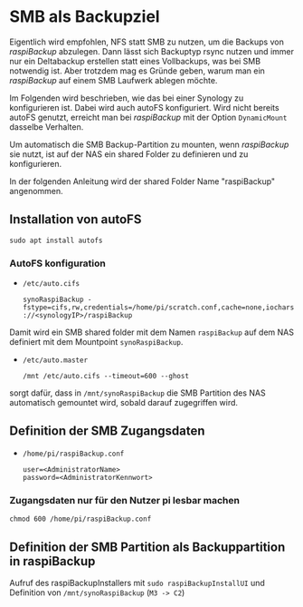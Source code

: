 # SMB als Backupziel

Eigentlich wird empfohlen, NFS statt SMB zu nutzen, um die Backups
von *raspiBackup* abzulegen.
Dann lässt sich Backuptyp rsync nutzen und immer nur ein Deltabackup
erstellen statt eines Vollbackups, was bei SMB notwendig ist.
Aber trotzdem mag es Gründe geben, warum man ein *raspiBackup* auf einem
SMB Laufwerk ablegen möchte.

Im Folgenden wird beschrieben, wie das bei einer Synology zu
konfigurieren ist. Dabei wird auch autoFS konfiguriert.
Wird nicht bereits autoFS genutzt, erreicht man bei *raspiBackup* mit der
Option `DynamicMount` dasselbe Verhalten.

Um automatisch die SMB Backup-Partition zu mounten, wenn *raspiBackup* sie
nutzt, ist auf der NAS ein shared Folder zu definieren und zu konfigurieren.

In der folgenden Anleitung wird der shared Folder Name "raspiBackup"
angenommen.

## Installation von autoFS

```
sudo apt install autofs
```

### AutoFS konfiguration

  - `/etc/auto.cifs`

    ```
    synoRaspiBackup -fstype=cifs,rw,credentials=/home/pi/scratch.conf,cache=none,iocharset=utf8,file_mode=0664,dir_mode=0775,vers=3.1.1,soft,iocharset=utf8 ://<synologyIP>/raspiBackup
    ```

Damit wird ein SMB shared folder mit dem Namen `raspiBackup`
auf dem NAS definiert mit dem Mountpoint `synoRaspiBackup`.

  - `/etc/auto.master`

    ```
    /mnt /etc/auto.cifs --timeout=600 --ghost
    ```

sorgt dafür, dass in `/mnt/synoRaspiBackup` die SMB Partition des NAS
automatisch gemountet wird, sobald darauf zugegriffen wird.

## Definition der SMB Zugangsdaten

  - `/home/pi/raspiBackup.conf`
    ```
    user=<AdministratorName>
    password=<AdministratorKennwort>
    ```

### Zugangsdaten nur für den Nutzer pi lesbar machen

```
chmod 600 /home/pi/raspiBackup.conf
```

## Definition der SMB Partition als Backuppartition in raspiBackup

Aufruf des raspiBackupInstallers mit `sudo raspiBackupInstallUI`
und Definition von `/mnt/synoRaspiBackup` (`M3 -> C2`)

[.status]: rst
[.source]: https://www.linux-tips-and-tricks.de/de/raspibackupcategoried/687-raspibackup-nutzung-einer-synology-als-backupspace-mit-cifs-samba-und-autofs
